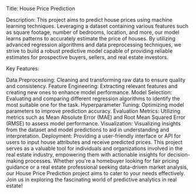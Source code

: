 Title: House Price Prediction

Description:
This project aims to predict house prices using machine learning techniques. Leveraging a dataset containing various features such as square footage, number of bedrooms, location, and more, our model learns patterns to accurately estimate the price of houses. By utilizing advanced regression algorithms and data preprocessing techniques, we strive to build a robust predictive model capable of providing reliable estimates for prospective buyers, sellers, and real estate investors.

Key Features:

Data Preprocessing: Cleaning and transforming raw data to ensure quality and consistency.
Feature Engineering: Extracting relevant features and creating new ones to enhance model performance.
Model Selection: Evaluating and comparing different regression algorithms to identify the most suitable one for the task.
Hyperparameter Tuning: Optimizing model parameters to improve prediction accuracy.
Evaluation Metrics: Utilizing metrics such as Mean Absolute Error (MAE) and Root Mean Squared Error (RMSE) to assess model performance.
Visualization: Visualizing insights from the dataset and model predictions to aid in understanding and interpretation.
Deployment: Providing a user-friendly interface or API for users to input house attributes and receive predicted prices.
This project serves as a valuable tool for individuals and organizations involved in the real estate industry, empowering them with actionable insights for decision-making processes. Whether you're a homebuyer looking for fair pricing guidance or a real estate professional seeking data-driven market analysis, our House Price Prediction project aims to cater to your needs effectively. Join us in exploring the fascinating world of predictive analytics in real estate!








